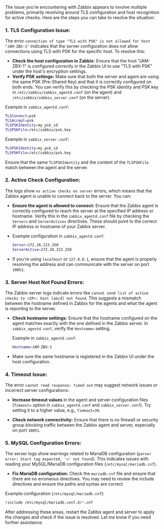 The issue you're encountering with Zabbix appears to involve multiple problems, primarily revolving around TLS configuration and host recognition for active checks. Here are the steps you can take to resolve the situation:

### 1. **TLS Configuration Issue:**
   The error `connection of type "TLS with PSK" is not allowed for host "JAM-ZBX-1"` indicates that the server configuration does not allow connections using TLS with PSK for the specific host. To resolve this:

   - **Check the host configuration in Zabbix:** Ensure that the host "JAM-ZBX-1" is configured correctly in the Zabbix UI to use "TLS with PSK" under the host's encryption settings.
   - **Verify PSK settings:** Make sure that both the server and agent are using the same PSK (Pre-Shared Key) and that it is correctly configured on both ends. You can verify this by checking the PSK identity and PSK key in `/etc/zabbix/zabbix_agentd.conf` (on the agent) and `/etc/zabbix/zabbix_server.conf` (on the server).

   Example in `zabbix_agentd.conf`:
   ```bash
   TLSConnect=psk
   TLSAccept=psk
   TLSPSKIdentity=my_psk_id
   TLSPSKFile=/etc/zabbix/psk.key
   ```

   Example in `zabbix_server.conf`:
   ```bash
   TLSPSKIdentity=my_psk_id
   TLSPSKFile=/etc/zabbix/psk.key
   ```

   Ensure that the same `TLSPSKIdentity` and the content of the `TLSPSKFile` match between the agent and the server.

### 2. **Active Check Configuration:**
   The logs show `no active checks on server` errors, which means that the Zabbix agent is unable to connect back to the server. You can:

   - **Ensure the agent is allowed to connect:** Ensure that the Zabbix agent is correctly configured to reach the server at the specified IP address or hostname. Verify this in the `zabbix_agentd.conf` file by checking the `Server=` and `ServerActive=` directives. These should point to the correct IP address or hostname of your Zabbix server.

   - Example configuration in `zabbix_agentd.conf`:
     ```bash
     Server=172.26.213.250
     ServerActive=172.26.213.250
     ```

   - If you're using `localhost` or `127.0.0.1`, ensure that the agent is properly resolving the address and can communicate with the server on port `10051`.

### 3. **Server Host Not Found Errors:**
   The Zabbix server logs indicate errors like `cannot send list of active checks to <IP>: host [abcd] not found`. This suggests a mismatch between the hostname defined in Zabbix for the agents and what the agent is reporting to the server.

   - **Check hostname settings:** Ensure that the hostname configured on the agent matches exactly with the one defined in the Zabbix server. In `zabbix_agentd.conf`, verify the `Hostname=` setting.

     Example in `zabbix_agentd.conf`:
     ```bash
     Hostname=JAM-ZBX-1
     ```

   - Make sure the same hostname is registered in the Zabbix UI under the host configuration.

### 4. **Timeout Issue:**
   The error `cannot read response: timed out` may suggest network issues or incorrect server configurations:

   - **Increase timeout values** in the agent and server configuration files (`Timeout=` option in `zabbix_agentd.conf` and `zabbix_server.conf`). Try setting it to a higher value, e.g., `Timeout=30`.

   - **Check network connectivity:** Ensure that there is no firewall or security group blocking traffic between the Zabbix agent and server, especially on port `10051`.

### 5. **MySQL Configuration Errors:**
   The server logs show warnings related to MariaDB configuration (`parser error: Start tag expected, '<' not found`). This indicates issues with reading your MySQL/MariaDB configuration files (`/etc/mysql/mariadb.cnf`).

   - **Fix MariaDB configuration:** Check the `mariadb.cnf` file and ensure that there are no erroneous directives. You may need to review the include directives and ensure the paths and syntax are correct.

   Example configuration (`/etc/mysql/mariadb.cnf`):
   ```bash
   !include /etc/mysql/mariadb.conf.d/*.cnf
   ```

After addressing these areas, restart the Zabbix agent and server to apply the changes and check if the issue is resolved. Let me know if you need further assistance.